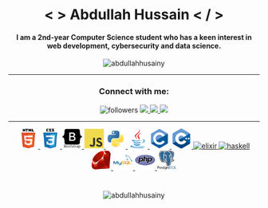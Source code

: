 <h1 align="center">< > Abdullah Hussain < / ></h1>  
<h4 align="center">I am a 2nd-year Computer Science student who has a keen interest in web development, cybersecurity and data science.</h4>

<p align="center"> <img src="https://komarev.com/ghpvc/?username=abdullahhusainy&label=Profile%20views&color=0e75b6&style=flat" alt="abdullahhusainy" /> </p>
   
---
   
<h3 align="center">Connect with me:</h3>
   
<p align="center">
<img alt="followers" title="Follow me on Github" src="https://custom-icon-badges.demolab.com/github/followers/abdullahhusainy?color=236ad3&labelColor=1155ba&style=for-the-badge&logo=person-add&label=Follow&logoColor=white"/></a>
<a href="mailto:a4hussain@torontomu.ca"><img src="https://img.shields.io/badge/Gmail-D14836?style=for-the-badge&logo=gmail&logoColor=white"/>
<a href="https://www.linkedin.com/in/abdullahhusainy/"><img src="https://img.shields.io/badge/LinkedIn-0077B5?style=for-the-badge&logo=linkedin&logoColor=white"/>
<a href="https://www.instagram.com/abdullah.husainy/"><img src="https://img.shields.io/badge/Instagram-E4405F?style=for-the-badge&logo=instagram&logoColor=white"/>
</p>
   
---
  
<p align="center" Languages & Tools> 
<a href="https://www.w3.org/html/" target="_blank" rel="noreferrer"> <img src="https://raw.githubusercontent.com/devicons/devicon/master/icons/html5/html5-original-wordmark.svg" alt="html5" width="40" height="40"/> </a> 
<a href="https://www.w3schools.com/css/" target="_blank" rel="noreferrer"> <img src="https://raw.githubusercontent.com/devicons/devicon/master/icons/css3/css3-original-wordmark.svg" alt="css3" width="40" height="40"/> </a> 
<a href="https://getbootstrap.com" target="_blank" rel="noreferrer"> <img src="https://raw.githubusercontent.com/devicons/devicon/master/icons/bootstrap/bootstrap-plain-wordmark.svg" alt="bootstrap" width="40" height="40"/> </a> 
<a href="https://developer.mozilla.org/en-US/docs/Web/JavaScript" target="_blank" rel="noreferrer"> <img src="https://raw.githubusercontent.com/devicons/devicon/master/icons/javascript/javascript-original.svg" alt="javascript" width="40" height="40"/> </a> 
<a href="https://www.python.org" target="_blank" rel="noreferrer"> <img src="https://raw.githubusercontent.com/devicons/devicon/master/icons/python/python-original.svg" alt="python" width="40" height="40"/> </a> 
<a href="https://www.java.com" target="_blank" rel="noreferrer"> <img src="https://raw.githubusercontent.com/devicons/devicon/master/icons/java/java-original.svg" alt="java" width="40" height="40"/> </a> 
<a href="https://www.cprogramming.com/" target="_blank" rel="noreferrer"> <img src="https://raw.githubusercontent.com/devicons/devicon/master/icons/c/c-original.svg" alt="c" width="40" height="40"/> </a> 
<a href="https://www.w3schools.com/cpp/" target="_blank" rel="noreferrer"> <img src="https://raw.githubusercontent.com/devicons/devicon/master/icons/cplusplus/cplusplus-original.svg" alt="cplusplus" width="40" height="40"/> </a> 
<a href="https://elixir-lang.org" target="_blank" rel="noreferrer"> <img src="https://www.vectorlogo.zone/logos/elixir-lang/elixir-lang-icon.svg" alt="elixir" width="40" height="40"/> </a> 
<a href="https://www.haskell.org/" target="_blank" rel="noreferrer"> <img src="https://upload.wikimedia.org/wikipedia/commons/1/1c/Haskell-Logo.svg" alt="haskell" width="40" height="40"/> </a> 
<a href="https://www.ruby-lang.org/en/" target="_blank" rel="noreferrer"> <img src="https://raw.githubusercontent.com/devicons/devicon/master/icons/ruby/ruby-original.svg" alt="ruby" width="40" height="40"/> </a>
<a href="https://www.mysql.com/" target="_blank" rel="noreferrer"> <img src="https://raw.githubusercontent.com/devicons/devicon/master/icons/mysql/mysql-original-wordmark.svg" alt="mysql" width="40" height="40"/> </a> 
<a href="https://www.php.net" target="_blank" rel="noreferrer"> <img src="https://raw.githubusercontent.com/devicons/devicon/master/icons/php/php-original.svg" alt="php" width="40" height="40"/> </a> 
<a href="https://www.postgresql.org" target="_blank" rel="noreferrer"> <img src="https://raw.githubusercontent.com/devicons/devicon/master/icons/postgresql/postgresql-original-wordmark.svg" alt="postgresql" width="40" height="40"/> </a> </p>
   
#
   
<p float="left" align = "center">
  <img src="https://github-readme-stats-sigma-five.vercel.app/api?username=abdullahhusainy&show_icons=true&locale=en&theme=dark" alt="abdullahhusainy" width="450" />
</p>
